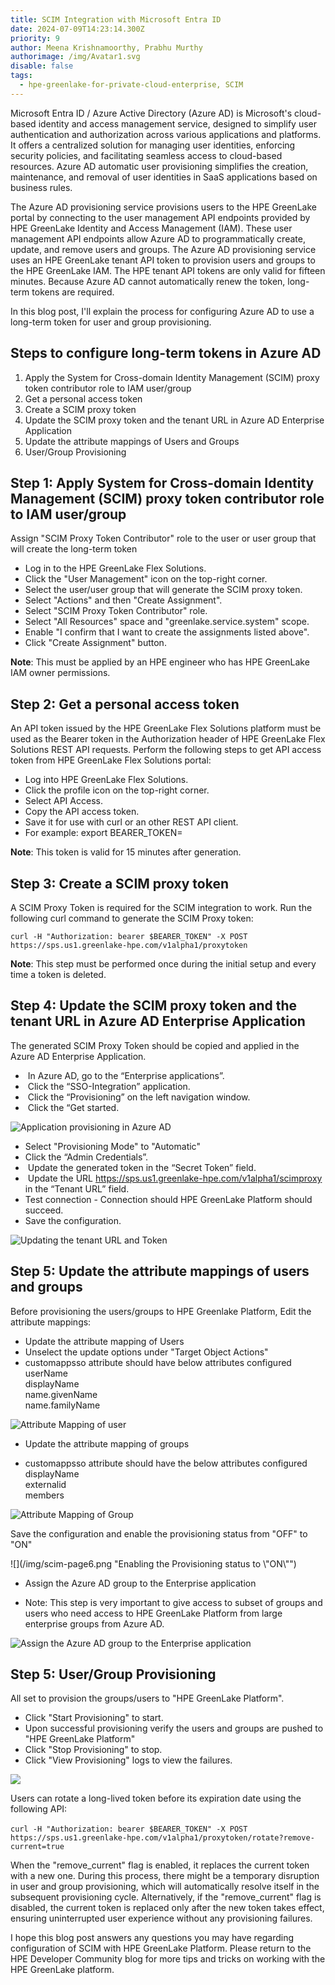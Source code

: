 ```yaml
---
title: SCIM Integration with Microsoft Entra ID
date: 2024-07-09T14:23:14.300Z
priority: 9
author: Meena Krishnamoorthy, Prabhu Murthy
authorimage: /img/Avatar1.svg
disable: false
tags:
  - hpe-greenlake-for-private-cloud-enterprise, SCIM
---
```

Microsoft Entra ID / Azure Active Directory (Azure AD) is Microsoft's cloud-based identity and access management service, designed to simplify user authentication and authorization across various applications and platforms. It offers a centralized solution for managing user identities, enforcing security policies, and facilitating seamless access to cloud-based resources. Azure AD automatic user provisioning simplifies the creation, maintenance, and removal of user identities in SaaS applications based on business rules.

The Azure AD provisioning service provisions users to the HPE GreenLake portal by connecting to the user management API endpoints provided by HPE GreenLake Identity and Access Management (IAM). These user management API endpoints allow Azure AD to programmatically create, update, and remove users and groups. The Azure AD provisioning service uses an HPE GreenLake tenant API token to provision users and groups to the HPE GreenLake IAM.  The HPE tenant API tokens are only valid for fifteen minutes. Because Azure AD cannot automatically renew the token, long-term tokens are required.

I﻿n this blog post, I'll explain the process for configuring Azure AD to use a long-term token for user and group provisioning.

## S﻿teps to configure long-term tokens in Azure AD

1. A﻿pply the System for Cross-domain Identity Management (SCIM) proxy token contributor role to IAM user/group
2. G﻿et a personal access token
3. C﻿reate a SCIM proxy token
4. U﻿pdate the SCIM proxy token and the tenant URL in Azure AD Enterprise Application
5. Update the attribute mappings of Users and Groups
6. User/Group Provisioning

## S﻿tep 1: Apply System for Cross-domain Identity Management (SCIM) proxy token contributor role to IAM user/group

A﻿ssign "SCIM Proxy Token Contributor" role to the user or user group that will create the long-term token

* L﻿og in to the HPE GreenLake Flex Solutions.
* C﻿lick the "User Management" icon on the top-right corner.
* S﻿elect the user/user group that will generate the SCIM proxy token.
* S﻿elect "Actions" and then "Create Assignment".
* S﻿elect "SCIM Proxy Token Contributor" role.
* S﻿elect "All Resources"  space and "greenlake.service.system" scope.
* E﻿nable "I confirm that I want to create the assignments listed above".
* C﻿lick "Create Assignment" button.

**N﻿ote**: This must be applied by an HPE engineer who has HPE GreenLake IAM owner permissions.

## S﻿tep 2: G﻿et a personal access token

An API token issued by the HPE GreenLake Flex Solutions platform must be used as the Bearer token in the Authorization header of HPE GreenLake Flex Solutions REST API requests. Perform the following steps to get API access token from HPE GreenLake Flex Solutions portal:

* Log into HPE GreenLake Flex Solutions.
* Click the profile icon on the top-right corner.
* Select API Access.
* Copy the API access token.
* Save it for use with curl or an other REST API client.
* For example: export BEARER_TOKEN=<paste token value>

**N﻿ote**: This token is valid for 15 minutes after generation.

## S﻿tep 3: Create a SCIM proxy token

A SCIM Proxy Token is required for the SCIM integration to work. Run the following curl command to generate the SCIM Proxy token:

`curl -H "Authorization: bearer $BEARER_TOKEN" -X POST https://sps.us1.greenlake-hpe.com/v1alpha1/proxytoken`

**N﻿ote**: This step must be performed once during the initial setup and every time a token is deleted.

## S﻿tep 4: Update the SCIM proxy token and the tenant URL in Azure AD Enterprise Application

The generated SCIM Proxy Token should be copied and applied in the Azure AD Enterprise Application.

*  In Azure AD, go to the “Enterprise applications”.
*  Click the “SSO-Integration” application.
*  Click the “Provisioning” on the left navigation window.
*  Click the “Get started.

![](/img/scim-page1.png "Application provisioning in Azure AD")

*  Select "Provisioning Mode" to "Automatic" 
*  Click the “Admin Credentials”.
*  Update the generated token in the “Secret Token” field.
*  Update the URL https://sps.us1.greenlake-hpe.com/v1alpha1/scimproxy in the “Tenant URL” field.
* Test connection - Connection should HPE GreenLake Platform should succeed.
* Save the configuration.

![](/img/scim-page2.png "Updating the tenant URL and Token")

## S﻿tep 5: Update the attribute mappings of users and groups

Before provisioning the users/groups to HPE Greenlake Platform, Edit the attribute mappings:

* Update the attribute mapping of Users
* Unselect the update options under "Target Object Actions"
* customappsso attribute should have below attributes configured\
    userName\
    displayName\
    name.givenName\
    name.familyName



![](/img/scim-page3.png "Attribute Mapping of user")

* Update the attribute mapping of groups

* customappsso attribute should have the below attributes configured\
    displayName\
    externalid\
    members

![](/img/scim-page4.png "Attribute Mapping of Group")

Save the configuration and enable the provisioning status from "OFF" to "ON"

![](/img/scim-page6.png "Enabling the Provisioning status to \\"ON\\"")

* Assign the Azure AD group to the Enterprise application

* Note: This step is very important to give access to subset of groups and users who need access to HPE GreenLake Platform from large enterprise groups from Azure AD.

![](/img/scim-page5.png "Assign the Azure AD group to the Enterprise application")

## S﻿tep 5: User/Group Provisioning

All set to provision the groups/users to "HPE GreenLake Platform". 

* Click "Start Provisioning" to start.
* Upon successful provisioning verify the users and groups are pushed to "HPE GreenLake Platform"  
* Click "Stop Provisioning" to stop.
* Click "View Provisioning" logs to view the failures.

![](/img/scim-page7.png)

U﻿sers can rotate a long-lived token before its expiration date using the following API:

﻿`curl -H "Authorization: bearer $BEARER_TOKEN" -X POST https://sps.us1.greenlake-hpe.com/v1alpha1/proxytoken/rotate?remove-current=true`

When the "remove_current" flag is enabled, it replaces the current token with a new one. During this process, there might be a temporary disruption in user and group provisioning, which will automatically resolve itself in the subsequent provisioning cycle. Alternatively, if the "remove_current" flag is disabled, the current token is replaced only after the new token takes effect, ensuring uninterrupted user experience without any provisioning failures.

I hope this blog post answers any questions you may have regarding configuration of SCIM with HPE GreenLake Platform. Please return to the HPE Developer Community blog for more tips and tricks on working with the HPE GreenLake platform.